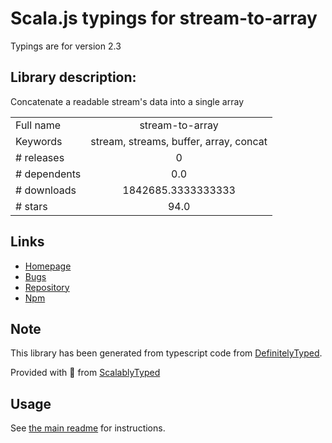 
# Scala.js typings for stream-to-array

Typings are for version 2.3

## Library description:
Concatenate a readable stream's data into a single array

|                    |                 |
| ------------------ | :-------------: |
| Full name          | stream-to-array |
| Keywords           | stream, streams, buffer, array, concat |
| # releases         | 0 |
| # dependents       | 0.0 |
| # downloads        | 1842685.3333333333 |
| # stars            | 94.0 |

## Links
- [Homepage](https://github.com/stream-utils/stream-to-array#readme)
- [Bugs](https://github.com/stream-utils/stream-to-array/issues)
- [Repository](https://github.com/stream-utils/stream-to-array)
- [Npm](https://www.npmjs.com/package/stream-to-array)
    


## Note
This library has been generated from typescript code from [DefinitelyTyped](https://definitelytyped.org).

Provided with :purple_heart: from [ScalablyTyped](https://github.com/oyvindberg/ScalablyTyped)

## Usage
See [the main readme](../../readme.md) for instructions.


